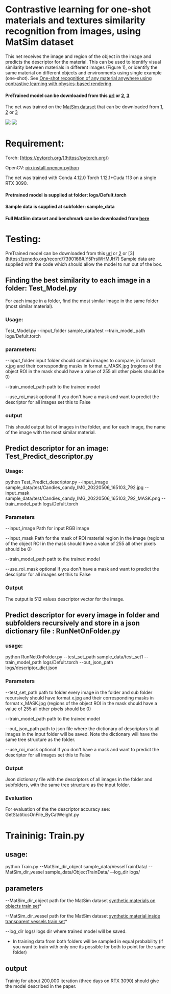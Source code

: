 # Contrastive learning for one-shot materials and textures similarity recognition from images, using MatSim dataset
This net receives the image and region of the object in the image and predicts the descriptor for the material. This can be used to identify visual similarity between materials in different images (Figure 1), or identify the same material on different objects and environments using single example (one-shot). See [One-shot recognition of any material anywhere using contrastive learning with
physics-based rendering](https://arxiv.org/pdf/2212.00648.pdf).
#### PreTrained model can be downloaded from this [url](https://e1.pcloud.link/publink/show?code=kZGUwQZNV7k6Y8NrH5zjCQPQT0Fb0aFatjV) or [2](https://icedrive.net/s/Nv97G1gDvTvhgBzxzx6iRA3CPw6B), [3](https://zenodo.org/record/7390166#.Y5PrsWHMJH7)
The net was trained on the [MatSim dataset](https://zenodo.org/record/7390166#.Y5PrsWHMJH7) that can be downloaded from [1](https://e1.pcloud.link/publink/show?code=kZIiSQZCYU5M4HOvnQykql9jxF4h0KiC5MX), [2](https://icedrive.net/s/A13FWzZ8V2aP9T4ufGQ1N3fBZxDF) or [3](https://zenodo.org/record/7390166#.Y5PrsWHMJH7)
 
![](/Figure1.jpg)
![](/Figure2.jpg)

# Requirement:

Torch: [https://pytorch.org/](https://pytorch.org/)

OpenCV: [pip install opencv-python](https://pytorch.org/)

The net was trained with Conda 4.12.0 Torch 1.12.1+Cuda 113 on  a single RTX 3090.

#### Pretrained model is supplied at folder: logs/Defult.torch
#### Sample data is supplied at subfolder: sample_data 
#### Full MatSim dataset and benchmark can be downloaded from [here](https://e1.pcloud.link/publink/show?code=kZIiSQZCYU5M4HOvnQykql9jxF4h0KiC5MX) 

# Testing:
PreTrained model can be downloaded from this [url](https://e1.pcloud.link/publink/show?code=XZ0BGYZRFqGBQ5oHzRzt652juiFa8BrpFqy) or [2](https://icedrive.net/s/25Y9CP8w1wG51W6R7Bik1t51VANP) or [3] (https://zenodo.org/record/7390166#.Y5PrsWHMJH7)
Sample data are supplied with the code which should allow the model to run out of the box.

## Finding the best similarity to each image in a folder: Test_Model.py
For each image in a folder, find the most similar image in the same folder (most similar material).
### Usage:
Test_Model.py --input_folder sample_data/test  --train_model_path logs/Defult.torch


### parameters:

--input_folder input folder should contain images to compare, in format  x.jpg and their corresponding masks in format x_MASK.jpg  (regions of the object ROI in the mask should have a value of 255 all other pixels should be 0)

--train_model_path  path to the trained model

--use_roi_mask optional If you don't have a mask and want to predict the descriptor for all images set this to False 
### output
This should output list of images in the folder, and for each image, the name of the image with the most similar material.


## Predict descriptor for an image: Test_Predict_descriptor.py
### Usage: 
python Test_Predict_descriptor.py --input_image sample_data/test/Candies_candy_IMG_20220506_165103_792.jpg --input_mask sample_data/test/Candies_candy_IMG_20220506_165103_792_MASK.png --train_model_path logs/Defult.torch

### Parameters

--input_image Path for input RGB image 

--input_mask  Path for the mask of ROI  material region in the image (regions of the object ROI in the mask should have a value of 255 all other pixels should be 0)

--train_model_path  path to the trained model

--use_roi_mask optional If you don't have a mask and want to predict the descriptor for all images set this to False 

### Output

The output is 512 values descriptor vector for the image.

## Predict descriptor for every image  in folder and subfolders recursively and store in a json dictionary file : RunNetOnFolder.py

### usage:
python RunNetOnFolder.py --test_set_path  sample_data/test_set1 --train_model_path logs/Defult.torch 
--out_json_path logs/descriptor_dict.json

### Parameters
--test_set_path path to folder every image in the folder  and sub folder recursively should have format x.jpg and their corresponding masks in format x_MASK.jpg  (regions of the object ROI in the mask should have a value of 255 all other pixels should be 0)

--train_model_path  path to the trained model

--out_json_path path to json file where the dictionary of descriptors to all images in the input folder will be saved. Note the dictionary will have the same tree structure as the folder.

--use_roi_mask optional If you don't have a mask and want to predict the descriptor for all images set this to False 


### Output
Json dictionary file with the descriptors of all images in the folder and subfolders, with the same tree structure as the input folder.

### Evaluation
For evaluation of the the descriptor accuracy see: GetStatiticsOnFile_ByCatWeight.py 


# Traininig: Train.py
## usage:
python Train.py --MatSim_dir_object sample_data/VesselTrainData/ --MatSim_dir_vessel sample_data/ObjectTrainData/ --log_dir logs/
## parameters
--MatSim_dir_object path for the MatSim dataset [synthetic materials on objects  train set](https://e1.pcloud.link/publink/show?code=kZXOwQZ45biYwUEAg0GRCilfErYjh0WycaX)*

--MatSim_dir_vessel path for the MatSim dataset [synthetic material inside transparent vessels train set](https://e1.pcloud.link/publink/show?code=kZJOwQZpA3UO7aVlW0YCF5vGkPVdVJrVqQk)*

--log_dir logs/ logs dir where trained model will be saved.

* In training data from both folders will be sampled in equal probability (if you want to train with only one its possible for both to point for the same folder)

## output
Trainig for about 200,000 iteration (three days on RTX 3090) should give the model described in the paper.



















